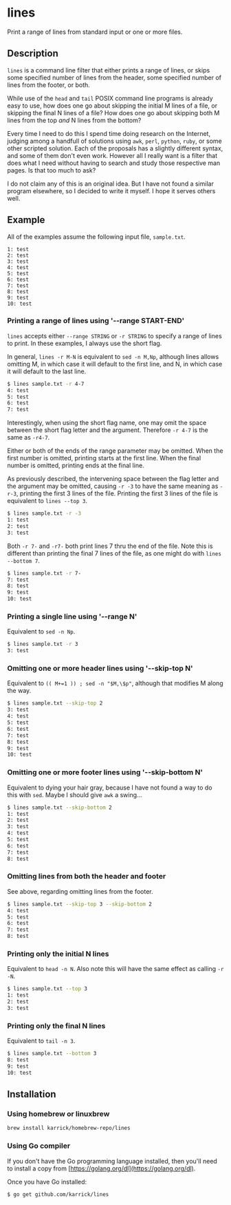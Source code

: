 # lines

Print a range of lines from standard input or one or more files.

## Description

`lines` is a command line filter that either prints a range of lines,
or skips some specified number of lines from the header, some
specified number of lines from the footer, or both.

While use of the `head` and `tail` POSIX command line programs is
already easy to use, how does one go about skipping the initial M
lines of a file, or skipping the final N lines of a file? How does one
go about skipping both M lines from the top _and_ N lines from the
bottom?

Every time I need to do this I spend time doing research on the
Internet, judging among a handfull of solutions using `awk`, `perl`,
`python`, `ruby`, or some other scripted solution. Each of the
proposals has a slightly different syntax, and some of them don't even
work. However all I really want is a filter that does what I need
without having to search and study those respective man pages. Is that
too much to ask?

I do not claim any of this is an original idea. But I have not found a
similar program elsewhere, so I decided to write it myself. I hope it
serves others well.

## Example

All of the examples assume the following input file, `sample.txt`.

```
1: test
2: test
3: test
4: test
5: test
6: test
7: test
8: test
9: test
10: test
```

### Printing a range of lines using '--range START-END'

`lines` accepts either `--range STRING` or `-r STRING` to specify a
range of lines to print. In these examples, I always use the short
flag.

In general, `lines -r M-N` is equivalent to `sed -n M,Np`, although
lines allows omitting M, in which case it will default to the first
line, and N, in which case it will default to the last line.

```Bash
$ lines sample.txt -r 4-7
4: test
5: test
6: test
7: test
```

Interestingly, when using the short flag name, one may omit the
space between the short flag letter and the argument. Therefore `-r
4-7` is the same as `-r4-7`.

Either or both of the ends of the range parameter may be omitted. When
the first number is omitted, printing starts at the first line. When
the final number is omitted, printing ends at the final line.

As previously described, the intervening space between the flag letter
and the argument may be omitted, causing `-r -3` to have the same
meaning as `-r-3`, printing the first 3 lines of the file. Printing
the first 3 lines of the file is equivalent to `lines --top 3`.

```Bash
$ lines sample.txt -r -3
1: test
2: test
3: test
```

Both `-r 7-` and `-r7-` both print lines 7 thru the end of the
file. Note this is different than printing the final 7 lines of the
file, as one might do with `lines --bottom 7`.

```Bash
$ lines sample.txt -r 7-
7: test
8: test
9: test
10: test
```

### Printing a single line using '--range N'

Equivalent to `sed -n Np`.

```Bash
$ lines sample.txt -r 3
3: test
```

### Omitting one or more header lines using '--skip-top N'

Equivalent to `(( M+=1 )) ; sed -n "$M,\$p"`, although that modifies M
along the way.

```Bash
$ lines sample.txt --skip-top 2
3: test
4: test
5: test
6: test
7: test
8: test
9: test
10: test
```

### Omitting one or more footer lines using '--skip-bottom N'

Equivalent to dying your hair gray, because I have not found a way to
do this with `sed`. Maybe I should give `awk` a swing...

```Bash
$ lines sample.txt --skip-bottom 2
1: test
2: test
3: test
4: test
5: test
6: test
7: test
8: test
```

### Omitting lines from both the header and footer

See above, regarding omitting lines from the footer.

```Bash
$ lines sample.txt --skip-top 3 --skip-bottom 2
4: test
5: test
6: test
7: test
8: test
```

### Printing only the initial N lines

Equivalent to `head -n N`. Also note this will have the same effect as
calling `-r -N`.

```Bash
$ lines sample.txt --top 3
1: test
2: test
3: test
```

### Printing only the final N lines

Equivalent to `tail -n 3`.

```Bash
$ lines sample.txt --bottom 3
8: test
9: test
10: test
```

## Installation

### Using homebrew or linuxbrew

```bash
brew install karrick/homebrew-repo/lines
```

### Using Go compiler

If you don't have the Go programming language installed, then you'll
need to install a copy from [https://golang.org/dl](https://golang.org/dl).

Once you have Go installed:

    $ go get github.com/karrick/lines
